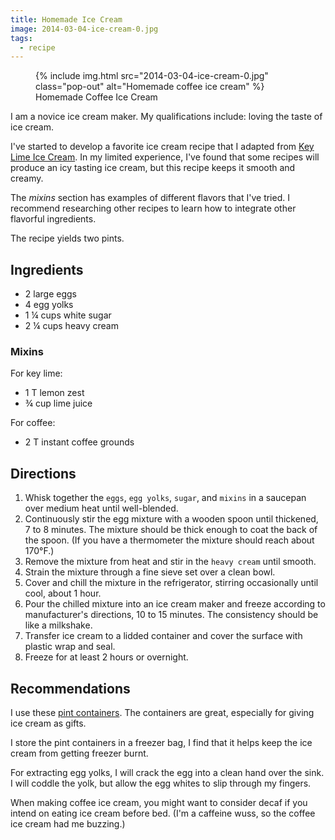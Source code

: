 ```yaml
---
title: Homemade Ice Cream
image: 2014-03-04-ice-cream-0.jpg
tags:
  - recipe
---
```


<figure>
{% include img.html src="2014-03-04-ice-cream-0.jpg" class="pop-out" alt="Homemade coffee ice cream" %}
<figcaption>Homemade Coffee Ice Cream</figcaption>
</figure>

I am a novice ice cream maker. My qualifications include: loving the taste of ice cream.

I've started to develop a favorite ice cream recipe that I adapted from [Key Lime Ice Cream](http://allrecipes.com/recipe/key-lime-ice-cream/). In my limited experience, I've found that some recipes will produce an icy tasting ice cream, but this recipe keeps it smooth and creamy.

The _mixins_ section has examples of different flavors that I've tried. I recommend researching other recipes to learn how to integrate other flavorful ingredients.

The recipe yields two pints.

## Ingredients

- 2 large eggs
- 4 egg yolks
- 1 &frac14; cups white sugar
- 2 &frac14; cups heavy cream

### Mixins

For key lime:

- 1 T lemon zest
- &frac34; cup lime juice

For coffee:

- 2 T instant coffee grounds

## Directions

1. Whisk together the `eggs`, `egg yolks`, `sugar`, and `mixins` in a saucepan over medium heat until well-blended.
2. Continuously stir the egg mixture with a wooden spoon until thickened, 7 to 8 minutes. The mixture should be thick enough to coat the back of the spoon. (If you have a thermometer the mixture should reach about 170&deg;F.)
3. Remove the mixture from heat and stir in the `heavy cream` until smooth.
4. Strain the mixture through a fine sieve set over a clean bowl.
5. Cover and chill the mixture in the refrigerator, stirring occasionally until cool, about 1 hour.
6. Pour the chilled mixture into an ice cream maker and freeze according to manufacturer's directions, 10 to 15 minutes. The consistency should be like a milkshake.
7. Transfer ice cream to a lidded container and cover the surface with plastic wrap and seal.
8. Freeze for at least 2 hours or overnight.

## Recommendations

I use these [pint containers](http://www.amazon.com/gp/product/B00381DIR0/ref=oh_details_o00_s00_i00?ie=UTF8&psc=1). The containers are great, especially for giving ice cream as gifts.

I store the pint containers in a freezer bag, I find that it helps keep the ice cream from getting freezer burnt.

For extracting egg yolks, I will crack the egg into a clean hand over the sink. I will coddle the yolk, but allow the egg whites to slip through my fingers.

When making coffee ice cream, you might want to consider decaf if you intend on eating ice cream before bed. (I'm a caffeine wuss, so the coffee ice cream had me buzzing.)
